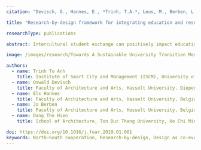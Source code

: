 ```yaml
---
citation: "Devisch, O., Hannes, E., *Trinh, T.A.*, Leus, M., Berben, L., Đặng, T.H. (2019). *Research-by-design framework for integrating education and research in an intercultural parallel design studio*. Frontiers of Architectural Research"

title: "Research-by-design framework for integrating education and research in an intercultural parallel design studio"

researchType: publications

abstract: Intercultural student exchange can positively impact education, research, and society. Research-by-design has been put forward in design education as an approach to explicitly address the integration of education and research. The problem is that design schools develop their own interpretation of this approach, which brings difficulty in virtually comparing and learning from the generated design proposals. This case is evident in intercultural parallel design studios that deal with diverging socio-cultural and institutional traditions. In addressing this problem and maximizing the benefits of intercultural exchange, this study proposes to adopt a meta perspective and use the design as co-evolution model as a framework for analyzing and comparing design data generated by different research-by-design approaches. The study applies this meta perspective on an intercultural architectural design studio jointly organized by Ton Duc Thang University (Vietnam) and Hasselt University (Belgium).

image: /images/research/Towards A Sustainable University Transition Model For Emerging Markets.jpg

authors:
  - name: Trinh Tu Anh
    title: Institute of Smart City and Management (ISCM), University of Economics Ho Chi Minh City, Ho Chi Minh City, Vietnam
  - name: Oswald Devisch
    title: Faculty of Architecture and Arts, Hasselt University, Diepenbeek, Belgium
  - name: Els Hannes
    title: Faculty of Architecture and Arts, Hasselt University, Belgium
  - name: Jo Berben
    title: Faculty of Architecture and Arts, Hasselt University, Belgium
  - name: Dang The Hien
    title: School of Architecture, Ton Duc Thang University, Ho Chi Minh City, Vietnam

doi: https://doi.org/10.1016/j.foar.2019.01.001
keywords: North–South cooperation, Research-by-design, Design as co-evolution
---
```

